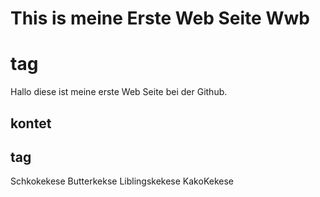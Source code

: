 # This is meine Erste Web Seite Wwb<h1> tag
Hallo diese ist meine erste Web Seite bei der Github.
## kontet<h2> tag
Schkokekese
Butterkekse
Liblingskekese
KakoKekese